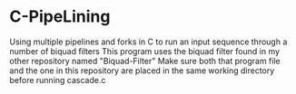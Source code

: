 # C-PipeLining
Using multiple pipelines and forks in C to run an input sequence through a number of biquad filters
This program uses the biquad filter found in my other repository named "Biquad-Filter"
Make sure both that program file and the one in this repository are placed in the same working directory before running cascade.c
